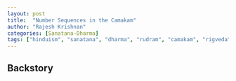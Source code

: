 ```yaml
---
layout: post
title:  "Number Sequences in the Camakam"
author: "Rajesh Krishnan"
categories: [Sanatana-Dharma]
tags: ["hinduism", "sanatana", "dharma", "rudram", "camakam", "rigveda", "number-sequences"]
---
```


## Backstory

